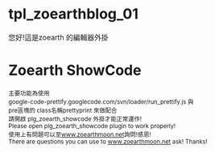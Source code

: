 tpl_zoearthblog_01
==================

<p>您好!這是zoearth 的編輯器外掛<h1>Zoearth ShowCode</h1></p>
<small>主要功能為使用
<br>google-code-prettify.googlecode.com/svn/loader/run_prettify.js 與
<br>pre區塊的 class名稱prettyprint 來做配合
<br>請開啟 plg_zoearth_showcode 外掛才能正常運作!
<br>Please open plg_zoearth_showcode plugin to work properly!
<br>使用上有問題可以至<a href="http://www.zoearthmoon.net" target="_blank">www.zoearthmoon.net</a>詢問!感恩!
<br>There are questions you can use to <a href="http://www.zoearthmoon.net" target="_blank">www.zoearthmoon.net</a> ask! Thanks!
